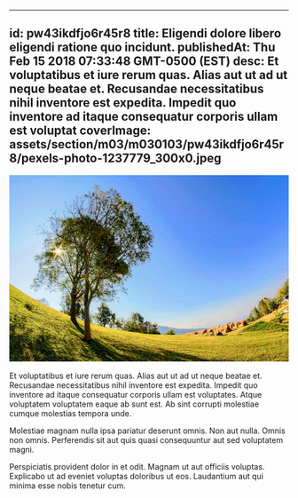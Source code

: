 
---
id: pw43ikdfjo6r45r8
title: Eligendi dolore libero eligendi ratione quo incidunt.
publishedAt: Thu Feb 15 2018 07:33:48 GMT-0500 (EST)
desc: Et voluptatibus et iure rerum quas. Alias aut ut ad ut neque beatae et. Recusandae necessitatibus nihil inventore est expedita. Impedit quo inventore ad itaque consequatur corporis ullam est voluptat
coverImage: assets/section/m03/m030103/pw43ikdfjo6r45r8/pexels-photo-1237779_300x0.jpeg
---

![image from pexels.com](assets/section/m03/m030103/pw43ikdfjo6r45r8/pexels-photo-1237779.jpeg)

Et voluptatibus et iure rerum quas. Alias aut ut ad ut neque beatae et. Recusandae necessitatibus nihil inventore est expedita. Impedit quo inventore ad itaque consequatur corporis ullam est voluptates. Atque voluptatem voluptatem eaque ab sunt est. Ab sint corrupti molestiae cumque molestias tempora unde.
 
Molestiae magnam nulla ipsa pariatur deserunt omnis. Non aut nulla. Omnis non omnis. Perferendis sit aut quis quasi consequuntur aut sed voluptatem magni.
 
Perspiciatis provident dolor in et odit. Magnam ut aut officiis voluptas. Explicabo ut ad eveniet voluptas doloribus ut eos. Laudantium aut qui minima esse nobis tenetur cum.

